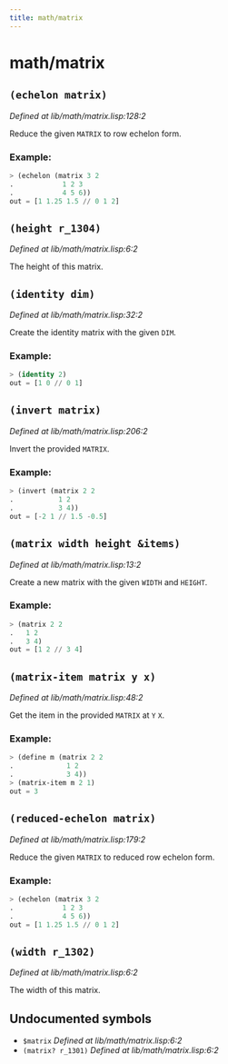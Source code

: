 ```yaml
---
title: math/matrix
---
```

# math/matrix
## `(echelon matrix)`
*Defined at lib/math/matrix.lisp:128:2*

Reduce the given `MATRIX` to row echelon form.

### Example:
```cl
> (echelon (matrix 3 2
.            1 2 3
.            4 5 6))
out = [1 1.25 1.5 // 0 1 2]
```

## `(height r_1304)`
*Defined at lib/math/matrix.lisp:6:2*

The height of this matrix.

## `(identity dim)`
*Defined at lib/math/matrix.lisp:32:2*

Create the identity matrix with the given `DIM`.

### Example:
```cl
> (identity 2)
out = [1 0 // 0 1]
```

## `(invert matrix)`
*Defined at lib/math/matrix.lisp:206:2*

Invert the provided `MATRIX`.

### Example:
```cl
> (invert (matrix 2 2
.           1 2
.           3 4))
out = [-2 1 // 1.5 -0.5]
```

## `(matrix width height &items)`
*Defined at lib/math/matrix.lisp:13:2*

Create a new matrix with the given `WIDTH` and `HEIGHT`.

### Example:
```cl
> (matrix 2 2
.   1 2
.   3 4)
out = [1 2 // 3 4]
```

## `(matrix-item matrix y x)`
*Defined at lib/math/matrix.lisp:48:2*

Get the item in the provided `MATRIX` at `Y` `X`.

### Example:
```cl
> (define m (matrix 2 2
.             1 2
.             3 4))
> (matrix-item m 2 1)
out = 3
```

## `(reduced-echelon matrix)`
*Defined at lib/math/matrix.lisp:179:2*

Reduce the given `MATRIX` to reduced row echelon form.

### Example:
```cl
> (echelon (matrix 3 2
.            1 2 3
.            4 5 6))
out = [1 1.25 1.5 // 0 1 2]
```

## `(width r_1302)`
*Defined at lib/math/matrix.lisp:6:2*

The width of this matrix.

## Undocumented symbols
 - `$matrix` *Defined at lib/math/matrix.lisp:6:2*
 - `(matrix? r_1301)` *Defined at lib/math/matrix.lisp:6:2*
